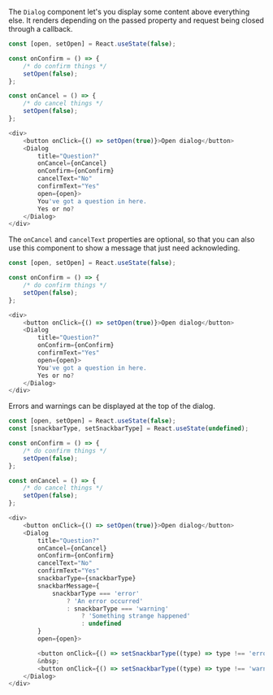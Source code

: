The `Dialog` component let's you display some content above everything else.
It renders depending on the passed property and request being closed through a callback.

```javascript
const [open, setOpen] = React.useState(false);

const onConfirm = () => {
    /* do confirm things */
    setOpen(false);
};

const onCancel = () => {
    /* do cancel things */
    setOpen(false);
};

<div>
    <button onClick={() => setOpen(true)}>Open dialog</button>
    <Dialog
        title="Question?"
        onCancel={onCancel}
        onConfirm={onConfirm}
        cancelText="No"
        confirmText="Yes"
        open={open}>
        You've got a question in here.
        Yes or no?
    </Dialog>
</div>
```

The `onCancel` and `cancelText` properties are optional, so that you can also use this component to show a message that
just need acknowleding.

```javascript
const [open, setOpen] = React.useState(false);

const onConfirm = () => {
    /* do confirm things */
    setOpen(false);
};

<div>
    <button onClick={() => setOpen(true)}>Open dialog</button>
    <Dialog
        title="Question?"
        onConfirm={onConfirm}
        confirmText="Yes"
        open={open}>
        You've got a question in here.
        Yes or no?
    </Dialog>
</div>
```

Errors and warnings can be displayed at the top of the dialog.

```javascript
const [open, setOpen] = React.useState(false);
const [snackbarType, setSnackbarType] = React.useState(undefined);

const onConfirm = () => {
    /* do confirm things */
    setOpen(false);
};

const onCancel = () => {
    /* do cancel things */
    setOpen(false);
};

<div>
    <button onClick={() => setOpen(true)}>Open dialog</button>
    <Dialog
        title="Question?"
        onCancel={onCancel}
        onConfirm={onConfirm}
        cancelText="No"
        confirmText="Yes"
        snackbarType={snackbarType}
        snackbarMessage={
            snackbarType === 'error'
                ? 'An error occurred'
                : snackbarType === 'warning'
                    ? 'Something strange happened'
                    : undefined
        }
        open={open}>

        <button onClick={() => setSnackbarType((type) => type !== 'error' ? 'error' : undefined)}>Toggle error</button>
        &nbsp;
        <button onClick={() => setSnackbarType((type) => type !== 'warning' ? 'warning' : undefined)}>Toggle warning</button>
    </Dialog>
</div>
```
